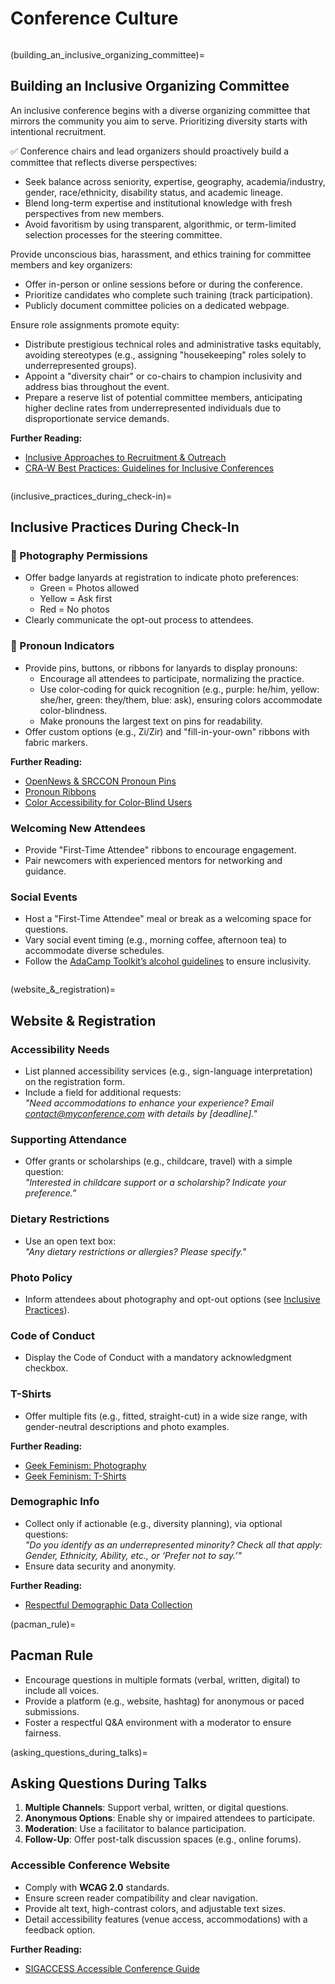 # Conference Culture
```{tags} Organization-and-Program-Committees, Embracing-Diverse-Voices-and-Experiences, Unconscious-and-Implicit-Bias, Tokenism
```

(building_an_inclusive_organizing_committee)=
## Building an Inclusive Organizing Committee

An inclusive conference begins with a diverse organizing committee that mirrors the community you aim to serve. Prioritizing diversity starts with intentional recruitment.

✅ Conference chairs and lead organizers should proactively build a committee that reflects diverse perspectives:
- Seek balance across seniority, expertise, geography, academia/industry, gender, race/ethnicity, disability status, and academic lineage.
- Blend long-term expertise and institutional knowledge with fresh perspectives from new members.
- Avoid favoritism by using transparent, algorithmic, or term-limited selection processes for the steering committee.

Provide unconscious bias, harassment, and ethics training for committee members and key organizers:
- Offer in-person or online sessions before or during the conference.
- Prioritize candidates who complete such training (track participation).
- Publicly document committee policies on a dedicated webpage.

Ensure role assignments promote equity:
- Distribute prestigious technical roles and administrative tasks equitably, avoiding stereotypes (e.g., assigning "housekeeping" roles solely to underrepresented groups).
- Appoint a "diversity chair" or co-chairs to champion inclusivity and address bias throughout the event.
- Prepare a reserve list of potential committee members, anticipating higher decline rates from underrepresented individuals due to disproportionate service demands.

**Further Reading:**
- [Inclusive Approaches to Recruitment & Outreach](https://www.numfocus.org/blog/inclusive-approaches-to-recruitment-outreach-notes-from-the-disc-unconference/)
- [CRA-W Best Practices: Guidelines for Inclusive Conferences](https://cra.org/cra-w/wp-content/uploads/sites/5/2018/05/CRAW-Best-Practices-for-Conferences-v5.pdf)

```{tags} Check-in, Giving-Participants-Room-To-Be-Who-They-Are, Being-Respectful, LGBTQ+, Newcomers-and-First-Timers, Being-Open, Social-Events
```

(inclusive_practices_during_check-in)=
## Inclusive Practices During Check-In

### 🍎 Photography Permissions
- Offer badge lanyards at registration to indicate photo preferences:
  - Green = Photos allowed
  - Yellow = Ask first
  - Red = No photos
- Clearly communicate the opt-out process to attendees.

### 🍎 Pronoun Indicators
- Provide pins, buttons, or ribbons for lanyards to display pronouns:
  - Encourage all attendees to participate, normalizing the practice.
  - Use color-coding for quick recognition (e.g., purple: he/him, yellow: she/her, green: they/them, blue: ask), ensuring colors accommodate color-blindness.
  - Make pronouns the largest text on pins for readability.
- Offer custom options (e.g., Zi/Zir) and "fill-in-your-own" ribbons with fabric markers.

**Further Reading:**
- [OpenNews & SRCCON Pronoun Pins](https://opennews.org/)
- [Pronoun Ribbons](http://www.pronounribbons.org)
- [Color Accessibility for Color-Blind Users](https://www.smashingmagazine.com/2016/06/improving-color-accessibility-for-color-blind-users/)

### Welcoming New Attendees
- Provide "First-Time Attendee" ribbons to encourage engagement.
- Pair newcomers with experienced mentors for networking and guidance.

### Social Events
- Host a "First-Time Attendee" meal or break as a welcoming space for questions.
- Vary social event timing (e.g., morning coffee, afternoon tea) to accommodate diverse schedules.
- Follow the [AdaCamp Toolkit’s alcohol guidelines](https://adacamp.org/adacamp-toolkit/serving-alcohol-at-social-events/) to ensure inclusivity.

```{tags} Registration, People-with-Disabilities, Scholarships, People-with-Allergies, Catering, Dietary-Restrictions, Code-of-Conduct, Unconscious-and-Implicit-Bias, Stereotyping
```

(website_&_registration)=
## Website & Registration

### Accessibility Needs
- List planned accessibility services (e.g., sign-language interpretation) on the registration form.
- Include a field for additional requests:  
  _"Need accommodations to enhance your experience? Email [contact@myconference.com](mailto:contact@myconference.com) with details by [deadline]."_  

### Supporting Attendance
- Offer grants or scholarships (e.g., childcare, travel) with a simple question:  
  _"Interested in childcare support or a scholarship? Indicate your preference."_

### Dietary Restrictions
- Use an open text box:  
  _"Any dietary restrictions or allergies? Please specify."_

### Photo Policy
- Inform attendees about photography and opt-out options (see [Inclusive Practices](#inclusive_practices_during_check-in)).

### Code of Conduct
- Display the Code of Conduct with a mandatory acknowledgment checkbox.

### T-Shirts
- Offer multiple fits (e.g., fitted, straight-cut) in a wide size range, with gender-neutral descriptions and photo examples.

**Further Reading:**
- [Geek Feminism: Photography](http://geekfeminism.wikia.com/wiki/Photography)
- [Geek Feminism: T-Shirts](http://geekfeminism.wikia.com/wiki/T-shirts)

### Demographic Info
- Collect only if actionable (e.g., diversity planning), via optional questions:  
  _"Do you identify as an underrepresented minority? Check all that apply: Gender, Ethnicity, Ability, etc., or ‘Prefer not to say.’"_  
- Ensure data security and anonymity.

**Further Reading:**
- [Respectful Demographic Data Collection](https://medium.com/@anna.sarai.rosenberg/respectful-collection-of-demographic-data-56de9fcb80e2)

(pacman_rule)=
## Pacman Rule
- Encourage questions in multiple formats (verbal, written, digital) to include all voices.
- Provide a platform (e.g., website, hashtag) for anonymous or paced submissions.
- Foster a respectful Q&A environment with a moderator to ensure fairness.

(asking_questions_during_talks)=
## Asking Questions During Talks
1. **Multiple Channels**: Support verbal, written, or digital questions.
2. **Anonymous Options**: Enable shy or impaired attendees to participate.
3. **Moderation**: Use a facilitator to balance participation.
4. **Follow-Up**: Offer post-talk discussion spaces (e.g., online forums).

### Accessible Conference Website
- Comply with **WCAG 2.0** standards.
- Ensure screen reader compatibility and clear navigation.
- Provide alt text, high-contrast colors, and adjustable text sizes.
- Detail accessibility features (venue access, accommodations) with a feedback option.

**Further Reading:**
- [SIGACCESS Accessible Conference Guide](http://www.sigaccess.org/welcome-to-sigaccess/resources/accessible-conference-guide/#website)